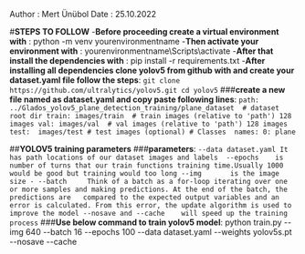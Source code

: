 Author : Mert Ünübol
Date : 25.10.2022

#**STEPS TO FOLLOW**
-**Before proceeding create a virtual environment with** : python -m venv yourenvironmentname
-**Then activate your environment with** : yourenvironmentname\Scripts\activate 
-**After that install the dependencies with** : pip install -r requirements.txt
-**After installing all dependencies clone yolov5 from github with and create your dataset.yaml file follow the steps**: 
    ```
    git clone https://github.com/ultralytics/yolov5.git
    cd yolov5
    ```
    ###**create a new file named as dataset.yaml and copy paste following lines**:
        ```
        path: ../Glados_yolov5_plane_detection_training/plane_dataset  # dataset root dir
        train: images/train  # train images (relative to 'path') 128 images
        val: images/val  # val images (relative to 'path') 128 images
        test:  images/test # test images (optional)
        # Classes 
        names:
        0: plane
        ```
  

##**YOLOV5 training parameters**
    ###**parameters**:
        ```
        --data dataset.yaml It has path locations of our dataset images and labels 
        --epochs    is number of turns that our train functions training time.Usually 1000 would be good but training would too long
        --img       is the image size -
        --batch     Think of a batch as a for-loop iterating over one or more samples and making predictions. At the end of the batch, the predictions are  
                    compared to the expected output variables and an error is calculated. From this error, the update algorithm is used to improve the model
        --nosave and --cache    will speed up the training process
        ```
###**Use below command to train yolov5 model**:
    python train.py --img 640 --batch 16 --epochs 100 --data dataset.yaml --weights yolov5s.pt --nosave --cache 